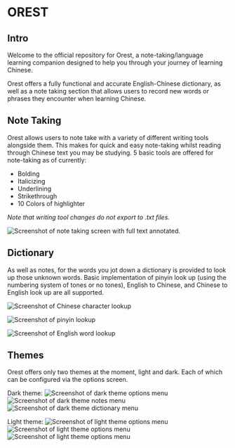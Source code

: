 # OREST

## Intro

Welcome to the official repository for Orest, a note-taking/language learning companion designed to help 
you through your journey of learning Chinese.

Orest offers a fully functional and accurate English-Chinese dictionary, as well as a note taking section 
that allows users to record new words or
phrases they encounter when learning Chinese.

## Note Taking

Orest allows users to note take with a variety of different writing tools alongside them. This makes for 
quick and easy note-taking whilst reading through Chinese 
text you may be studying.
5 basic tools are offered for note-taking as of currently:
- Bolding
- Italicizing
- Underlining
- Strikethrough
- 10 Colors of highlighter

*Note that writing tool changes do not export to .txt files.*

![Screenshot of note taking screen with full text annotated.](https://github.com/F0R5371/Orest/blob/main/Preview%20Images/Notes/NoteTaking.png)

## Dictionary

As well as notes, for the words you jot down a dictionary is provided to look up those unknown words. Basic
implementation of pinyin look up (using the numbering system of tones or no tones), English to Chinese, and Chinese
to English look up are all supported.

![Screenshot of Chinese character lookup](https://github.com/F0R5371/Orest/blob/main/Preview%20Images/Dict/ChineseLookUp.png)

![Screenshot of pinyin lookup](https://github.com/F0R5371/Orest/blob/main/Preview%20Images/Dict/PinyinLookUp.png)

![Screenshot of English word lookup](https://github.com/F0R5371/Orest/blob/main/Preview%20Images/Dict/EnglishLookUp.png)

## Themes

Orest offers only two themes at the moment, light and dark. Each of which can be configured via the options screen.

Dark theme:
![Screenshot of dark theme options menu](https://github.com/F0R5371/Orest/blob/main/Preview%20Images/Themes/Dark/DarkTheme.png)
![Screenshot of dark theme notes menu](https://github.com/F0R5371/Orest/blob/main/Preview%20Images/Themes/Dark/DarkNotes.png)
![Screenshot of dark theme dictionary menu](https://github.com/F0R5371/Orest/blob/main/Preview%20Images/Themes/Dark/DarkDictionary.png)

Light theme:
![Screenshot of light theme options menu](https://github.com/F0R5371/Orest/blob/main/Preview%20Images/Themes/Light/LightTheme.png)
![Screenshot of light theme options menu](https://github.com/F0R5371/Orest/blob/main/Preview%20Images/Themes/Light/LightNotes.png)
![Screenshot of light theme options menu](https://github.com/F0R5371/Orest/blob/main/Preview%20Images/Themes/Light/LightDictionary.png)


